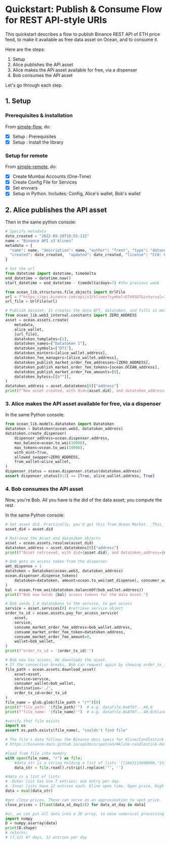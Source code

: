 <!--
Copyright 2022 Ocean Protocol Foundation
SPDX-License-Identifier: Apache-2.0
-->

# Quickstart: Publish & Consume Flow for REST API-style URIs

This quickstart describes a flow to publish Binance REST API of ETH price feed, to make it available as free data asset on Ocean, and to consume it.

Here are the steps:

1.  Setup
2.  Alice publishes the API asset
3.  Alice makes the API asset available for free, via a dispenser
4.  Bob consumes the API asset

Let's go through each step.

## 1. Setup

### Prerequisites & installation

From [simple-flow](data-nfts-and-datatokens-flow.md), do:
- [x] Setup : Prerequisites
- [x] Setup : Install the library

### Setup for remote

From [simple-remote](simple-remote.md), do:
- [x] Create Mumbai Accounts (One-Time)
- [x] Create Config File for Services
- [x] Set envvars
- [x] Setup in Python. Includes: Config, Alice's wallet, Bob's wallet

## 2. Alice publishes the API asset

Then in the same python console:
```python
# Specify metadata
date_created = "2022-09-20T10:55:11Z"
name = "Binance API v3 klines"
metadata = {
  "name": name, "description": name, "author": "Trent", "type": "dataset",
  "created": date_created,  "updated": date_created, "license": "CC0: PublicDomain"
}

# Set the url
from datetime import datetime, timedelta
end_datetime = datetime.now() 
start_datetime = end_datetime - timedelta(days=7) #the previous week

from ocean_lib.structures.file_objects import UrlFile
url = f"https://api.binance.com/api/v3/klines?symbol=ETHUSDT&interval=1d&startTime={int(start_datetime.timestamp())*1000}&endTime={int(end_datetime.timestamp())*1000}"
url_file = UrlFile(url)

# Publish dataset. It creates the data NFT, datatoken, and fills in metadata
from ocean_lib.web3_internal.constants import ZERO_ADDRESS
asset = ocean.assets.create(
    metadata,
    alice_wallet,
    [url_file],
    datatoken_templates=[1],
    datatoken_names=["Datatoken 1"],
    datatoken_symbols=["DT1"],
    datatoken_minters=[alice_wallet.address],
    datatoken_fee_managers=[alice_wallet.address],
    datatoken_publish_market_order_fee_addresses=[ZERO_ADDRESS],
    datatoken_publish_market_order_fee_tokens=[ocean.OCEAN_address],
    datatoken_publish_market_order_fee_amounts=[0],
    datatoken_bytess=[[b""]],
)
datatoken_address = asset.datatokens[0]["address"]
print(f"New asset created, with did={asset.did}, and datatoken_address={datatoken_address}")
```

### 3. Alice makes the API asset available for free, via a dispenser

In the same Python console:
```python
from ocean_lib.models.datatoken import Datatoken
datatoken = Datatoken(ocean.web3, datatoken_address)
datatoken.create_dispenser(
    dispenser_address=ocean.dispenser.address,
    max_balance=ocean.to_wei(10000),
    max_tokens=ocean.to_wei(10000),
    with_mint=True,
    allowed_swapper=ZERO_ADDRESS,
    from_wallet=alice_wallet,
)
dispenser_status = ocean.dispenser.status(datatoken.address)
assert dispenser_status[0:3] == [True, alice_wallet.address, True]
```


### 4.  Bob consumes the API asset

Now, you're Bob. All you have is the did of the data asset; you compute the rest.

In the same Python console:
```python
# Set asset did. Practically, you'd get this from Ocean Market. _This_ example uses prior info.
asset_did = asset.did

# Retrieve the Asset and datatoken objects
asset = ocean.assets.resolve(asset_did)
datatoken_address = asset.datatokens[0]["address"]
print(f"Asset retrieved, with did={asset.did}, and datatoken_address={datatoken_address}")

# Bob gets an access token from the dispenser
amt_dispense = 1
datatoken = Datatoken(ocean.web3, datatoken_address)
ocean.dispenser.dispense_tokens(
    datatoken=datatoken, amount=ocean.to_wei(amt_dispense), consumer_wallet=bob_wallet
)
bal = ocean.from_wei(datatoken.balanceOf(bob_wallet.address))
print(f"Bob now holds {bal} access tokens for the data asset.")

# Bob sends 1.0 datatokens to the service, to get access
service = asset.services[0] #retrieve service object
order_tx_id = ocean.assets.pay_for_access_service(
    asset,
    service,
    consume_market_order_fee_address=bob_wallet.address,
    consume_market_order_fee_token=datatoken.address,
    consume_market_order_fee_amount=0,
    wallet=bob_wallet,
)
print(f"order_tx_id = '{order_tx_id}'")

# Bob now has access. He downloads the asset.
# If the connection breaks, Bob can request again by showing order_tx_id.
file_path = ocean.assets.download_asset(
    asset=asset,
    service=service,
    consumer_wallet=bob_wallet,
    destination='./',
    order_tx_id=order_tx_id
)
file_name = glob.glob(file_path + "/*")[0]
print(f"file_path: '{file_path}'")  # e.g. datafile.0xAf07...48,0
print(f"file_name: '{file_name}'")  # e.g. datafile.0xAf07...48,0/klines?symbol=ETHUSDT?int..22300

#verify that file exists
import os
assert os.path.exists(file_name), "couldn't find file"

# The file's data follows the Binance docs specs for Kline/Candlestick Data
# https://binance-docs.github.io/apidocs/spot/en/#kline-candlestick-data

#load from file into memory
with open(file_name, "r") as file:
    #data_str is a string holding a list of lists '[[1663113600000,"1574.40000000", ..]]'
    data_str = file.read().rstrip().replace('"', '')

#data is a list of lists
# -Outer list has one 7 entries; one entry per day.
# -Inner lists have 12 entries each: Kline open time, Open price, High price, Low price, close Price, Vol, ..
data = eval(data_str) 

#get close prices. These can serve as an approximation to spot price
close_prices = [float(data_at_day[4]) for data_at_day in data]

#or, we can put all data into a 2D array, to ease numerical processing
import numpy
D = numpy.asarray(data)
print(D.shape)
# returns:
# (7,12) #7 days, 12 entries per day
```








